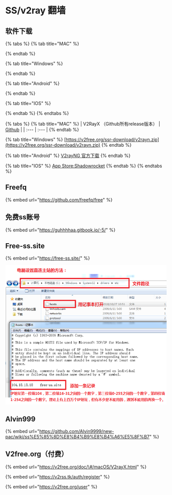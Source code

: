 # SS/v2ray 翻墙

## 软件下载

{% tabs %}
{% tab title="MAC" %}

{% endtab %}

{% tab title="Windows" %}

{% endtab %}

{% tab title="Android" %}

{% endtab %}

{% tab title="IOS" %}

{% endtab %}
{% endtabs %}

{% tabs %}
{% tab title="MAC" %}
| V2RayX （Github所有release版本） | [Github](https://github.com/Cenmrev/V2RayX/releases) |
| :--- | :--- |
{% endtab %}

{% tab title="Windows" %}
[https://v2free.org/ssr-download/v2rayn.zip](https://v2free.org/ssr-download/v2rayn.zip)
{% endtab %}

{% tab title="Android" %}
[V2rayNG 官方下载](https://github.com/2dust/v2rayNG/releases)
{% endtab %}

{% tab title="IOS" %}
[App Store:Shadowrocket](https://apps.apple.com/us/app/shadowrocket/id932747118)
{% endtab %}
{% endtabs %}

## Freefq

{% embed url="https://github.com/freefq/free" %}

## 免费ss账号

{% embed url="https://guhhhhaa.gitbook.io/-5/" %}

## Free-ss.site

{% embed url="https://free-ss.site/" %}

![](../.gitbook/assets/direct_access.png)

## Alvin999

{% embed url="https://github.com/Alvin9999/new-pac/wiki/ss%E5%85%8D%E8%B4%B9%E8%B4%A6%E5%8F%B7" %}

## V2free.org（付费）

{% embed url="https://v2free.org/doc/\#/macOS/V2rayX.html" %}

{% embed url="https://v2rss.tk/auth/register" %}

{% embed url="https://v2free.org/user" %}


